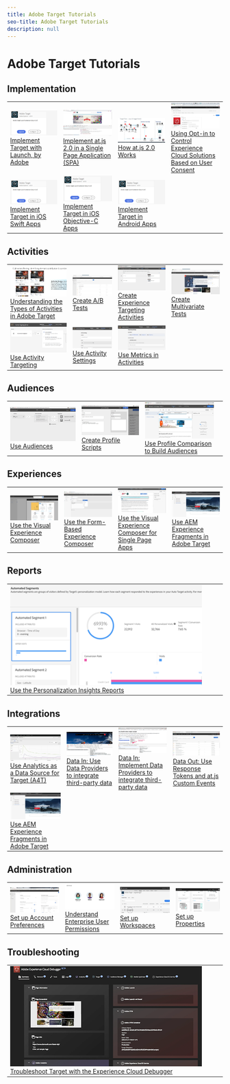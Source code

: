 ```yaml
---
title: Adobe Target Tutorials
seo-title: Adobe Target Tutorials
description: null
---
```


# Adobe Target Tutorials

## Implementation

<table>
<tr>
  <td><a href="https://docs.adobe.com/content/help/en/experience-cloud/implementing-in-websites-with-launch/implement-solutions/target.html"><img alt="Implement Target with Launch, by Adobe" src="assets/launch_referencearchitectureguides.png"></a><br/><a href="https://docs.adobe.com/content/help/en/experience-cloud/implementing-in-websites-with-launch/implement-solutions/target.html">Implement Target with Launch, by Adobe</a></td>
  <td><a href="implementation/implement-atjs-20-in-a-single-page-application.md"><img alt="Implement at.js 2.0 in a Single Page Application (SPA)" src="assets/implementing_adobetargetsatjs20inasinglepageapplicationspa.png"></a><br/><a href="implementation/implement-atjs-20-in-a-single-page-application.md">Implement at.js 2.0 in a Single Page Application (SPA)</a></td>
  <td><a href="implementation/understanding-how-atjs-20-works.md"><img alt="How at.js 2.0 Works" src="assets/understanding_howadobetargetsatjs20worksinadobetarget.png"></a><br/><a href="implementation/understanding-how-atjs-20-works.md">How at.js 2.0 Works</a></td>
  <td><a href="implementation/implement-mbox-parameters-using-dtm"><img alt="Using Opt-in to Control Experience Cloud Solutions Based on User Consent" src="assets/using_opt-in_to_controlexperiencecloudactivitiesbasedonuserconse.png"></a><br/><a href="implementation/implement-mbox-parameters-using-dtm">Using Opt-in to Control Experience Cloud Solutions Based on User Consent</a></td>
</tr>
<tr>
  <td><a href="https://docs.adobe.com/content/help/en/experience-cloud/implementing-in-mobile-ios-swift-apps-with-launch/index.html"><img alt="Implement Target in iOS Swift Apps" src="assets/launch_referencearchitectureguides.png"></a><br/><a href="https://docs.adobe.com/content/help/en/experience-cloud/implementing-in-mobile-ios-swift-apps-with-launch/index.html">Implement Target in iOS Swift Apps</a></td>
  <td><a href="https://docs.adobe.com/content/help/en/experience-cloud/implementing-in-mobile-ios-objective-c-apps-with-launch/index.html"><img alt="Implement Target in iOS Objective-C Apps" src="assets/launch_referencearchitectureguides.png"></a><br/><a href="https://docs.adobe.com/content/help/en/experience-cloud/implementing-in-mobile-ios-objective-c-apps-with-launch/index.html">Implement Target in iOS Objective-C Apps</a></td>
  <td><a href="https://docs.adobe.com/content/help/en/experience-cloud/implementing-in-mobile-android-apps-with-launch/index.html"><img alt="Implement Target in Android Apps" src="assets/launch_referencearchitectureguides.png"></a><br/><a href="https://docs.adobe.com/content/help/en/experience-cloud/implementing-in-mobile-android-apps-with-launch/index.html">Implement Target in Android Apps</a></td>
  <td><br/></td>
</tr>
</table>

## Activities

<table>
<tr>
  <td><a href="activities/understanding-the-types-of-activities.md"><img alt="Understanding the Types of Activities in Adobe Target" src="assets/understanding_thetypesofactivitiesadobetarget.png"></a><br/><a href="activities/understanding-the-types-of-activities.md">Understanding the Types of Activities in Adobe Target</a></td>
  <td><a href="activities/create-ab-tests.md"><img alt="Create A/B Tests" src="assets/set_up_a_b_testswithadobetarget.png"></a><br/><a href="activities/create-ab-tests.md">Create A/B Tests</a></td>
  <td><a href="activities/create-experience-targeting-activities.md"><img alt="Create Experience Targeting Activities" src="assets/create_experiencetargetingactivitiesinadobetarget.png"></a><br/><a href="activities/create-experience-targeting-activities.md">Create Experience Targeting Activities</a></td>
  <td><a href="activities/create-multivariate-tests.md"><img alt="Create Multivariate Tests" src="assets/set_up_multivariatetestsinadobetarget.png"></a><br/><a href="activities/create-multivariate-tests.md">Create Multivariate Tests</a></td>
</tr>
<tr>
  <td><a href="activities/use-activity-targeting.md"><img alt="Use Activity Targeting" src="assets/use_activity_targetinginadobetarget.png"></a><br/><a href="activities/use-activity-targeting.md">Use Activity Targeting</a></td>
  <td><a href="activities/use-activity-settings.md"><img alt="Use Activity Settings" src="assets/use_activity_settingsinadobetarget.png"></a><br/><a href="activities/use-activity-settings.md">Use Activity Settings</a></td>
  <td><a href="activities/use-metrics-in-activities.md"><img alt="Use Metrics in Activities" src="assets/use_metrics_in_adobetargetactivities.png"></a><br/><a href="activities/use-metrics-in-activities.md">Use Metrics in Activities</a></td>
  <td><br/></td>
</tr>
</table>

## Audiences

<table>
<tr>
  <td><a href="audiences/use-audiences.md"><img alt="Use Audiences" src="assets/using_audiences_inadobetarget.png"></a><br/><a href="audiences/use-audiences.md">Use Audiences</a></td>
  <td><a href="audiences/create-profile-scripts.md"><img alt="Create Profile Scripts" src="assets/using_profile_scriptsinadobetarget.png"></a><br/><a href="audiences/create-profile-scripts.md">Create Profile Scripts</a></td>
  <td><a href="audiences/use-profile-comparison-to-build-audiences.md"><img alt="Use Profile Comparison to Build Audiences" src="assets/using_profile_comparisontobuildaudiencesinadobetarget.png"></a><br/><a href="audiences/use-profile-comparison-to-build-audiences.md">Use Profile Comparison to Build Audiences</a></td>
  <td><br/></td>
</tr>
</table>

## Experiences

<table>
<tr>
  <td><a href="experiences/use-the-visual-experience-composer.md"><img alt="Use the Visual Experience Composer" src="assets/using_the_visualexperiencecomposerinadobetarget.png"></a><br/><a href="experiences/use-the-visual-experience-composer.md">Use the Visual Experience Composer</a></td>
  <td><a href="experiences/use-the-form-based-experience-composer.md"><img alt="Use the Form-Based Experience Composer" src="assets/using_the_form_basedexperiencecomposerinadobetarget.png"></a><br/><a href="experiences/use-the-form-based-experience-composer.md">Use the Form-Based Experience Composer</a></td>
  <td><a href="experiences/use-the-visual-experience-composer-for-single-page-applications.md"><img alt="Use the Visual Experience Composer for Single Page Apps" src="assets/using_the_visualexperiencecomposerforsinglepageapplicationsspave.png"></a><br/><a href="experiences/use-the-visual-experience-composer-for-single-page-applications.md">Use the Visual Experience Composer for Single Page Apps</a></td>
  <td><a href="https://helpx.adobe.com/experience-manager/kt/sites/using/experience-fragment-target-offer-feature-video-use.html"><img alt="Use AEM Experience Fragments in Adobe Target" src="assets/using_aem_experiencefragmentofferswithinadobetarget.png"></a><br/><a href="https://helpx.adobe.com/experience-manager/kt/sites/using/experience-fragment-target-offer-feature-video-use.html">Use AEM Experience Fragments in Adobe Target</a></td>
</tr>
</table>

## Reports

<table>
<tr>
  <td><a href="reports/use-the-personalization-insights-reports.md"><img alt="Use the Personalization Insights Reports" src="assets/using_the_personalizationinsightsreportsinadobetarget.png"></a><br/><a href="reports/use-the-personalization-insights-reports.md">Use the Personalization Insights Reports</a></td>
  <td><br/></td>
  <td><br/></td>
  <td><br/></td>
</tr>
</table>

## Integrations

<table>
<tr>
  <td><a href="integrations/use-analytics-as-a-data-source-a4t.md"><img alt="Use Analytics as a Data Source for Target (A4T)" src="assets/using_analytics_asadatasourcefortargeta4t.png"></a><br/><a href="integrations/use-analytics-as-a-data-source-a4t.md">Use Analytics as a Data Source for Target (A4T)</a></td>
  <td><a href="integrations/use-data-providers-to-integrate-third-party-data.md"><img alt="Data In: Use Data Providers to integrate third-party data" src="assets/using_dataprovidersinadobetarget.png"></a><br/><a href="integrations/use-data-providers-to-integrate-third-party-data.md">Data In: Use Data Providers to integrate third-party data</a></td>
  <td><a href="integrations/implement-data-providers-to-integrate-third-party-data.md"><img alt="Data In: Implement Data Providers to integrate third-party data" src="assets/implement_dataprovidersinadobetarget.png"></a><br/><a href="integrations/implement-data-providers-to-integrate-third-party-data.md">Data In: Implement Data Providers to integrate third-party data</a></td>
  <td><a href="integrations/use-response-tokens-and-at.js-custom-events.md"><img alt="Data Out: Use Response Tokens and at.js Custom Events" src="assets/using_response_tokensandatjscustomeventswithadobetarget.png"></a><br/><a href="integrations/use-response-tokens-and-at.js-custom-events.md">Data Out: Use Response Tokens and at.js Custom Events</a></td>
</tr>
<tr>
    <td><a href="https://helpx.adobe.com/experience-manager/kt/sites/using/experience-fragment-target-offer-feature-video-use.html"><img alt="Use AEM Experience Fragments in Adobe Target" src="assets/using_aem_experiencefragmentofferswithinadobetarget.png"></a><br/><a href="https://helpx.adobe.com/experience-manager/kt/sites/using/experience-fragment-target-offer-feature-video-use.html">Use AEM Experience Fragments in Adobe Target</a></td>
  <td><br/></td>
  <td><br/></td>
  <td><br/></td>
</tr>
</table>

## Administration

<table>
<tr>
  <td><a href="administration/set-up-account-preferences.md"><img alt="Set up Account Preferences" src="assets/set_up_account_preferencesinadobetarget.png"></a><br/><a href="administration/set-up-account-preferences.md">Set up Account Preferences</a></td>
  <td><a href="administration/understanding-enterprise-user-permissions.md"><img alt="Understand Enterprise User Permissions" src="assets/understanding_enterpriseuserpermissionsinadobetarget.png"></a><br/><a href="administration/understanding-enterprise-user-permissions.md">Understand Enterprise User Permissions</a></td>
  <td><a href="administration/set-up-workspaces.md"><img alt="Set up Workspaces" src="assets/set_up_workspacesinadobetarget.png"></a><br/><a href="administration/set-up-workspaces.md">Set up Workspaces</a></td>
  <td><a href="administration/set-up-properties.md"><img alt="Set up Properties" src="assets/set_up_propertiesinadobetarget.png"></a><br/><a href="administration/set-up-properties.md">Set up Properties</a></td>
</tr>
</table>

## Troubleshooting

<table>
<tr>
  <td><a href="troubleshooting/troubleshoot-with-the-experience-cloud-debugger.md"><img alt="Troubleshoot Target with the Experience Cloud Debugger" src="assets/using_the_experienceclouddebuggerwithadobetarget.png"></a><br/><a href="troubleshooting/troubleshoot-with-the-experience-cloud-debugger.md">Troubleshoot Target with the Experience Cloud Debugger</a></td>
  <td><br/></td>
  <td><br/></td>
  <td><br/></td>
</tr>
</table>